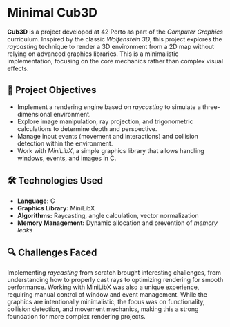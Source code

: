 <h1>Minimal Cub3D</h1>

<p><strong>Cub3D</strong> is a project developed at 42 Porto as part of the <em>Computer Graphics</em> curriculum. Inspired by the classic <em>Wolfenstein 3D</em>, this project explores the <em>raycasting</em> technique to render a 3D environment from a 2D map without relying on advanced graphics libraries. This is a minimalistic implementation, focusing on the core mechanics rather than complex visual effects.</p>

<h2>📌 Project Objectives</h2>

<ul>
    <li>Implement a rendering engine based on <em>raycasting</em> to simulate a three-dimensional environment.</li>
    <li>Explore image manipulation, ray projection, and trigonometric calculations to determine depth and perspective.</li>
    <li>Manage input events (movement and interactions) and collision detection within the environment.</li>
    <li>Work with <em>MiniLibX</em>, a simple graphics library that allows handling windows, events, and images in C.</li>
</ul>

<h2>🛠️ Technologies Used</h2>

<ul>
    <li><strong>Language:</strong> C</li>
    <li><strong>Graphics Library:</strong> MiniLibX</li>
    <li><strong>Algorithms:</strong> Raycasting, angle calculation, vector normalization</li>
    <li><strong>Memory Management:</strong> Dynamic allocation and prevention of <em>memory leaks</em></li>
</ul>

<h2>🔍 Challenges Faced</h2>

<p>Implementing <em>raycasting</em> from scratch brought interesting challenges, from understanding how to properly cast rays to optimizing rendering for smooth performance. Working with MiniLibX was also a unique experience, requiring manual control of window and event management. While the graphics are intentionally minimalistic, the focus was on functionality, collision detection, and movement mechanics, making this a strong foundation for more complex rendering projects.</p>
